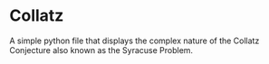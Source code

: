 # Collatz
A simple python file that displays the complex nature of the Collatz Conjecture also known as the Syracuse Problem.
